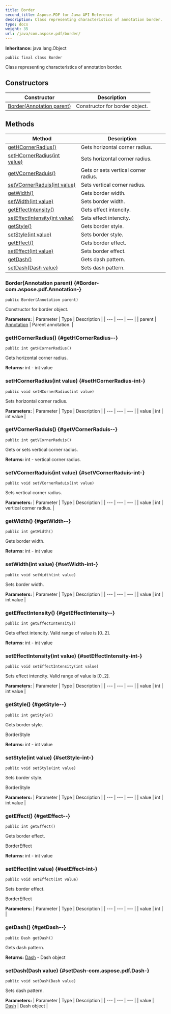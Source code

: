 ```yaml
---
title: Border
second_title: Aspose.PDF for Java API Reference
description: Class representing characteristics of annotation border.
type: docs
weight: 35
url: /java/com.aspose.pdf/border/
---
```

**Inheritance:**
java.lang.Object
```
public final class Border
```

Class representing characteristics of annotation border.
## Constructors

| Constructor | Description |
| --- | --- |
| [Border(Annotation parent)](#Border-com.aspose.pdf.Annotation-) | Constructor for border object. |
## Methods

| Method | Description |
| --- | --- |
| [getHCornerRadius()](#getHCornerRadius--) | Gets horizontal corner radius. |
| [setHCornerRadius(int value)](#setHCornerRadius-int-) | Sets horizontal corner radius. |
| [getVCornerRaduis()](#getVCornerRaduis--) | Gets or sets vertical corner radius. |
| [setVCornerRaduis(int value)](#setVCornerRaduis-int-) | Sets vertical corner radius. |
| [getWidth()](#getWidth--) | Gets border width. |
| [setWidth(int value)](#setWidth-int-) | Sets border width. |
| [getEffectIntensity()](#getEffectIntensity--) | Gets effect intencity. |
| [setEffectIntensity(int value)](#setEffectIntensity-int-) | Sets effect intencity. |
| [getStyle()](#getStyle--) | Gets border style. |
| [setStyle(int value)](#setStyle-int-) | Sets border style. |
| [getEffect()](#getEffect--) | Gets border effect. |
| [setEffect(int value)](#setEffect-int-) | Sets border effect. |
| [getDash()](#getDash--) | Gets dash pattern. |
| [setDash(Dash value)](#setDash-com.aspose.pdf.Dash-) | Sets dash pattern. |
### Border(Annotation parent) {#Border-com.aspose.pdf.Annotation-}
```
public Border(Annotation parent)
```


Constructor for border object.

**Parameters:**
| Parameter | Type | Description |
| --- | --- | --- |
| parent | [Annotation](../../com.aspose.pdf/annotation) | Parent annotation. |

### getHCornerRadius() {#getHCornerRadius--}
```
public int getHCornerRadius()
```


Gets horizontal corner radius.

**Returns:**
int - int value
### setHCornerRadius(int value) {#setHCornerRadius-int-}
```
public void setHCornerRadius(int value)
```


Sets horizontal corner radius.

**Parameters:**
| Parameter | Type | Description |
| --- | --- | --- |
| value | int | int value |

### getVCornerRaduis() {#getVCornerRaduis--}
```
public int getVCornerRaduis()
```


Gets or sets vertical corner radius.

**Returns:**
int - vertical corner radius.
### setVCornerRaduis(int value) {#setVCornerRaduis-int-}
```
public void setVCornerRaduis(int value)
```


Sets vertical corner radius.

**Parameters:**
| Parameter | Type | Description |
| --- | --- | --- |
| value | int | vertical corner radius. |

### getWidth() {#getWidth--}
```
public int getWidth()
```


Gets border width.

**Returns:**
int - int value
### setWidth(int value) {#setWidth-int-}
```
public void setWidth(int value)
```


Sets border width.

**Parameters:**
| Parameter | Type | Description |
| --- | --- | --- |
| value | int | int value |

### getEffectIntensity() {#getEffectIntensity--}
```
public int getEffectIntensity()
```


Gets effect intencity. Valid range of value is [0..2].

**Returns:**
int - int value
### setEffectIntensity(int value) {#setEffectIntensity-int-}
```
public void setEffectIntensity(int value)
```


Sets effect intencity. Valid range of value is [0..2].

**Parameters:**
| Parameter | Type | Description |
| --- | --- | --- |
| value | int | int value |

### getStyle() {#getStyle--}
```
public int getStyle()
```


Gets border style.

 BorderStyle 

**Returns:**
int - int value
### setStyle(int value) {#setStyle-int-}
```
public void setStyle(int value)
```


Sets border style.

 BorderStyle 

**Parameters:**
| Parameter | Type | Description |
| --- | --- | --- |
| value | int | int value |

### getEffect() {#getEffect--}
```
public int getEffect()
```


Gets border effect.

 BorderEffect 

**Returns:**
int - int value
### setEffect(int value) {#setEffect-int-}
```
public void setEffect(int value)
```


Sets border effect.

 BorderEffect 

**Parameters:**
| Parameter | Type | Description |
| --- | --- | --- |
| value | int |  |

### getDash() {#getDash--}
```
public Dash getDash()
```


Gets dash pattern.

**Returns:**
[Dash](../../com.aspose.pdf/dash) - Dash object
### setDash(Dash value) {#setDash-com.aspose.pdf.Dash-}
```
public void setDash(Dash value)
```


Sets dash pattern.

**Parameters:**
| Parameter | Type | Description |
| --- | --- | --- |
| value | [Dash](../../com.aspose.pdf/dash) | Dash object |

